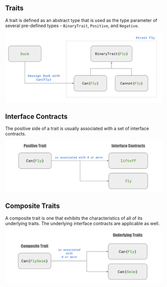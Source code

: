 ## Traits

A trait is defined as an abstract type that is used as the
type parameter of several pre-defined types - `BinaryTrait`,
`Positive`, and `Negative`.

![defining traits](assets/concept_defining_traits.png)

## Interface Contracts

The positive side of a trait is usually associated with a set
of interface contracts.

![interface contracts](assets/concept_interface_contracts.png)

## Composite Traits

A composite trait is one that exhibits the characteristics of all
of its underlying traits.  The underlying interface contracts
are applicable as well.

![composite traits](assets/concept_composite_traits.png)
